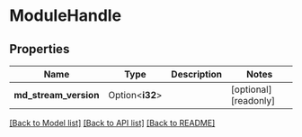 # ModuleHandle

## Properties

Name | Type | Description | Notes
------------ | ------------- | ------------- | -------------
**md_stream_version** | Option<**i32**> |  | [optional][readonly]

[[Back to Model list]](../README.md#documentation-for-models) [[Back to API list]](../README.md#documentation-for-api-endpoints) [[Back to README]](../README.md)


